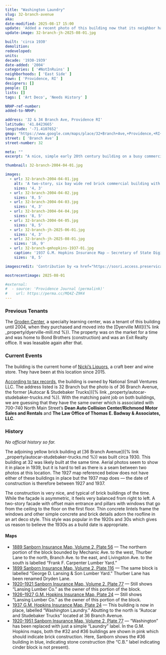 ```yaml
---
title: "Washington Laundry"
slug: 32-branch-avenue
aka:
date-modified: 2025-08-17 15:00
update: 'Added a recent photo of this building now that its neighbor has been painted'
update-image: 32-branch-jh-2025-08-01.jpg

built: 'circa 1930'
demolition: 
redeveloped: 
units:
decade: '1930-1939'
date-added: '2004'
categories: [ '#NotInRuins' ]
neighborhoods: [ 'East Side' ]
town: [ 'Providence, RI' ]
designers: []
people: []
lists: []
tags: [ 'Art Deco', 'Needs History' ]

NRHP-ref-number:
added-to-NRHP:

address: '32 & 34 Branch Ave, Providence RI'
latitude: '41.8423665'
longitude: '-71.4107652'
gmap: "https://www.google.com/maps/place/32+Branch+Ave,+Providence,+RI+02904/@41.8423665,-71.4107652,17z/data=!3m1!4b1!4m5!3m4!1s0x89e444e0da8f7117:0x90b0a921f9812968!8m2!3d41.8423665!4d-71.4085765"
street: [ 'Branch Ave' ]
street-number: 32

meta: ""
excerpt: "A nice, simple early 20th century building on a busy commercial corridor with some subtle Art Deco details"

thumbnail: 32-branch-2004-04-01.jpg

images:
  - url: 32-branch-2004-04-01.jpg
    alt: 'A two-story, six bay wide red brick commercial building with concrete, Art Deco-style decorative cornice elements sitting above a concrete stringcourse. The facade is nicely but simply detailed, while the other three sides of the building have little to no detail.'
    sizes: '4, 3'
  - url: 32-branch-2004-04-02.jpg
    sizes: '8, 5'
  - url: 32-branch-2004-04-03.jpg
    sizes: '4, 3'
  - url: 32-branch-2004-04-04.jpg
    sizes: '8, 5'
  - url: 32-branch-2004-04-05.jpg
    sizes: '8, 5'
  - url: 32-branch-jh-2025-06-01.jpg
    sizes: '4, 3'
  - url: 32-branch-jh-2025-08-01.jpg
    sizes: '16, 9'
  - url: 32-branch-gmhopkins-1937-01.jpg
    caption: '1937 G.M. Hopkins Insurance Map — Secretary of State Digital Collections'
    sizes: '8, 5'

imagescredit: 'Contribution by <a href="https://sosri.access.preservica.com/uncategorized/IO_d13a72a1-f876-4bf3-a099-9f19e0632a9a/">Secretary of State Digital Collections</a>'

mostrecentimage: 2025-08-01

#external:
#  - source: 'Providence Journal (permalink)'
#    url: https://perma.cc/MQ4Z-Z9K4
---
```


### Previous Tenants

The [Groden Center](https://www.grodencenter.org), a specialty learning center, was a tenant of this building until 2004, when they purchased and moved into the [Dyerville Mill]({% link _property/dyerville-mill.md %}). The property was on the market for a time and was home to Bond Brothers (construction) and was an Exit Realty office. It was leasable again after that.


### Current Events

The building is the current home of [Nicki’s Liquors](https://nikkisliquors.com), a craft beer and wine store. They have been at this location since 2015.

[According to tax records](https://data.nereval.com/PropertyDetail.aspx?town=Providence&accountnumber=34802&card=1), the building is owned by National Small Ventures LLC. The address listed is 32 Branch but the photo is of 36 Branch Avenue, the former [Autocar & Studebaker Trucks]({% link _property/autocar-studebaker-trucks.md %}). With the matching paint job on both buildings, we are guessing that they have the same owner which is associated with 700–740 North Main Street’s **Dean Auto Collision Center/Richmond Motor Sales and Rentals** and **The Law Office of Thomas E. Badway & Associates, LLC**. 


### History

_No official history so far._ 

The adjoining yellow brick building at [36 Branch Avenue]({% link _property/autocar-studebaker-trucks.md %}) was built circa 1930. This building at 32 was likely built at the same time. Aerial photos seem to show it in place in 1939, but it is hard to tell as there is a seam between two photos at this location. The 1927 map referenced below does not have either of these buildings in place but the 1937 map does — the date of construction is therefore between 1927 and 1937.

The construction is very nice, and typical of brick buildings of the time. While the façade is asymmetric, it feels very balanced from right to left. A two-story facade with offset main entrance and pillars with windows that go from the ceiling to the floor on the first floor. Thin concrete lintels frame the windows and other simple concrete and brick details adorn the roofline in an art deco style. This style was popular in the 1920s and 30s which gives us reason to believe the 1930s as a build date is appropriate.


#### Maps

+ [1889 Sanborn Insurance Map, Volume 2, Plate 56](https://repository.library.brown.edu/studio/item/bdr:213551/) — The northern portion of the block bounded by Mechanic Ave. to the west, Thurber Lane to the north, Branch Ave. to the east, and Livingston Ave. to the south is labelled “Frank F. Carpenter Lumber Yard.”
+ [1899 Sanborn Insurance Map, Volume 2, Plate 116](https://repository.library.brown.edu/studio/item/bdr:213318/) — The same block is labelled “George D. Lansing & Son Lumber Yard.” Thurber Lane has been renamed Dryden Lane.
+ [1920–1921 Sanborn Insurance Map, Volume 2, Plate 77](https://www.loc.gov/resource/g3774pm.g3774pm_g08099192102/?sp=84&r=0.378,0.461,0.654,0.441,0) — Still shows “Lansing Lumber Co.” as the owner of this portion of the block.
+ [1926–1927 G.M. Hopkins Insurance Map, Plate 24](https://sosri.access.preservica.com/uncategorized/IO_d13a72a1-f876-4bf3-a099-9f19e0632a9a/) — Still shows “Lansing Lumber Co.” as the owner of this portion of the block.
+ [1937 G.M. Hopkins Insurance Map, Plate 24](https://sosri.access.preservica.com/uncategorized/IO_2f0d6ffd-1036-42b1-bca9-064cc746e96c/) — This building is now in place, labelled “Washington Laundry.” Abutting to the north is “Autocar and Studebaker Trucks” located at 36 Branch Avenue.
+ [1920-1951 Sanborn Insurance Map, Volume 2, Plate 77](https://www.loc.gov/resource/g3774pm.g3774pm_g08099195102/?sp=84&r=0.526,0.56,0.585,0.395,0) — “Washington” has been replaced with just a simple “Laundry” label. In the G.M. Hopkins maps, both the #32 and #36 buildings are shown in pink which should indicate brick construction. Here, Sanborn shows the #36 building in blue, indicating stone construction (the “C.B.” label indicating cinder block is not present).
